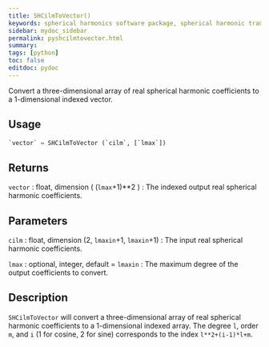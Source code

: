 ```yaml
---
title: SHCilmToVector()
keywords: spherical harmonics software package, spherical harmonic transform, legendre functions, multitaper spectral analysis, fortran, Python, gravity, magnetic field
sidebar: mydoc_sidebar
permalink: pyshcilmtovector.html
summary:
tags: [python]
toc: false
editdoc: pydoc
---
```


Convert a three-dimensional array of real spherical harmonic coefficients to a 1-dimensional indexed vector.

## Usage

```python
`vector` = SHCilmToVector (`cilm`, [`lmax`])
```

## Returns

`vector` : float, dimension ( (`lmax`+1)\*\*2 )
:   The indexed output real spherical harmonic coefficients.

## Parameters

`cilm` : float, dimension (2, `lmaxin`+1, `lmaxin`+1)
:   The input real spherical harmonic coefficients.

`lmax` : optional, integer, default = `lmaxin`
:   The maximum degree of the output coefficients to convert.

## Description

`SHCilmToVector` will convert a three-dimensional array of real spherical harmonic coefficients to a 1-dimensional indexed array.  The degree `l`, order `m`, and `i` (1 for cosine, 2 for sine) corresponds to the index `l**2+(i-1)*l+m`.
